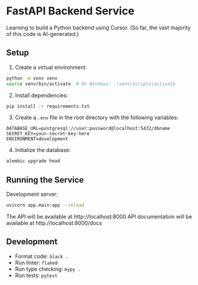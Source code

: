 # FastAPI Backend Service

Learning to build a Python backend using Cursor. (So far, the vast majority of this code is AI-generated.)

## Setup

1. Create a virtual environment:

```bash
python -m venv venv
source venv/bin/activate  # On Windows: .\venv\Scripts\activate
```

2. Install dependencies:

```bash
pip install -r requirements.txt
```

3. Create a `.env` file in the root directory with the following variables:

```
DATABASE_URL=postgresql://user:password@localhost:5432/dbname
SECRET_KEY=your-secret-key-here
ENVIRONMENT=development
```

4. Initialize the database:

```bash
alembic upgrade head
```

## Running the Service

Development server:

```bash
uvicorn app.main:app --reload
```

The API will be available at http://localhost:8000
API documentation will be available at http://localhost:8000/docs

## Development

- Format code: `black .`
- Run linter: `flake8`
- Run type checking: `mypy .`
- Run tests: `pytest`
